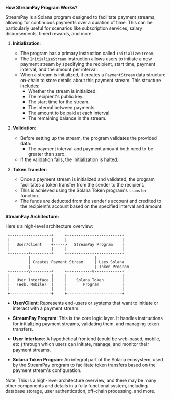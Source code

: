 **How StreamPay Program Works?**

StreamPay is a Solana program designed to facilitate payment streams, allowing for continuous payments over a duration of time. This can be particularly useful for scenarios like subscription services, salary disbursements, timed rewards, and more.

1. **Initialization**:
    - The program has a primary instruction called `InitializeStream`.
    - The `InitializeStream` instruction allows users to initiate a new payment stream by specifying the recipient, start time, payment interval, and the amount per interval.
    - When a stream is initialized, it creates a `PaymentStream` data structure on-chain to store details about this payment stream. This structure includes:
        - Whether the stream is initialized.
        - The recipient's public key.
        - The start time for the stream.
        - The interval between payments.
        - The amount to be paid at each interval.
        - The remaining balance in the stream.
  
2. **Validation**:
    - Before setting up the stream, the program validates the provided data:
        - The payment interval and payment amount both need to be greater than zero.
    - If the validation fails, the initialization is halted.

3. **Token Transfer**:
    - Once a payment stream is initialized and validated, the program facilitates a token transfer from the sender to the recipient.
    - This is achieved using the Solana Token program's `transfer` function.
    - The funds are deducted from the sender's account and credited to the recipient's account based on the specified interval and amount.

**StreamPay Architecture:**

Here's a high-level architecture overview:

```
 +------------------+     +------------------------+
 |                  |     |                        |
 |   User/Client    +----->   StreamPay Program    |
 |                  |     |                        |
 +--------+---------+     +-----------+------------+
          |                            |
          | Creates Payment Stream     | Uses Solana
          |                            | Token Program
 +--------v---------+     +-----------v------------+
 |                  |     |                        |
 |   User Interface |     |    Solana Token        |
 |   (Web, Mobile)  |     |       Program          |
 |                  |     |                        |
 +------------------+     +------------------------+
```

- **User/Client**: Represents end-users or systems that want to initiate or interact with a payment stream.
  
- **StreamPay Program**: This is the core logic layer. It handles instructions for initializing payment streams, validating them, and managing token transfers.

- **User Interface**: A hypothetical frontend (could be web-based, mobile, etc.) through which users can initiate, manage, and monitor their payment streams.

- **Solana Token Program**: An integral part of the Solana ecosystem, used by the StreamPay program to facilitate token transfers based on the payment stream's configuration.

Note: This is a high-level architecture overview, and there may be many other components and details in a fully functional system, including database storage, user authentication, off-chain processing, and more.
